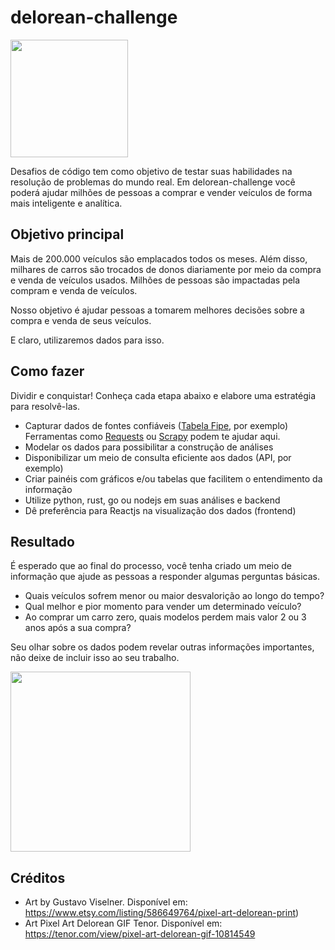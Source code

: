 # delorean-challenge

<img src="https://raw.githubusercontent.com/hubbeco/challenge/master/data-engineering/assets/images/tenor.gif" width="188">

Desafios de código tem como objetivo de testar suas habilidades na resolução de problemas do mundo real.
Em delorean-challenge você poderá ajudar milhões de pessoas a comprar e vender veículos de forma mais inteligente e analítica.

## Objetivo principal

Mais de 200.000 veículos são emplacados todos os meses.
Além disso, milhares de carros são trocados de donos diariamente por meio da compra e venda de veículos usados.
Milhões de pessoas são impactadas pela compram e venda de veículos.

Nosso objetivo é ajudar pessoas a tomarem melhores decisões sobre a compra e venda de seus veículos.

E claro, utilizaremos dados para isso.

## Como fazer

Dividir e conquistar! Conheça cada etapa abaixo e elabore uma estratégia para resolvê-las.

* Capturar dados de fontes confiáveis ([Tabela Fipe](http://veiculos.fipe.org.br), por exemplo)  
  Ferramentas como [Requests](https://2.python-requests.org/en/master/) ou [Scrapy](https://scrapy.org) podem te ajudar aqui.
* Modelar os dados para possibilitar a construção de análises
* Disponibilizar um meio de consulta eficiente aos dados (API, por exemplo)
* Criar painéis com gráficos e/ou tabelas que facilitem o entendimento da informação
* Utilize python, rust, go ou nodejs em suas análises e backend
* Dê preferência para Reactjs na visualização dos dados (frontend)

## Resultado

É esperado que ao final do processo, você tenha criado um meio de informação que ajude as pessoas a responder algumas perguntas básicas.

* Quais veículos sofrem menor ou maior desvalorição ao longo do tempo?
* Qual melhor e pior momento para vender um determinado veículo?
* Ao comprar um carro zero, quais modelos perdem mais valor 2 ou 3 anos após a sua compra?

Seu olhar sobre os dados podem revelar outras informações importantes, não deixe de incluir isso ao seu trabalho.

<img src="https://raw.githubusercontent.com/hubbeco/delorean-challenge/master/assets/images/il_1588xN.1499512951_ce1p.jpg" width="288">

## Créditos

* Art by Gustavo Viselner.
  Disponível em: https://www.etsy.com/listing/586649764/pixel-art-delorean-print)
* Art Pixel Art Delorean GIF Tenor.
  Disponível em: https://tenor.com/view/pixel-art-delorean-gif-10814549 
